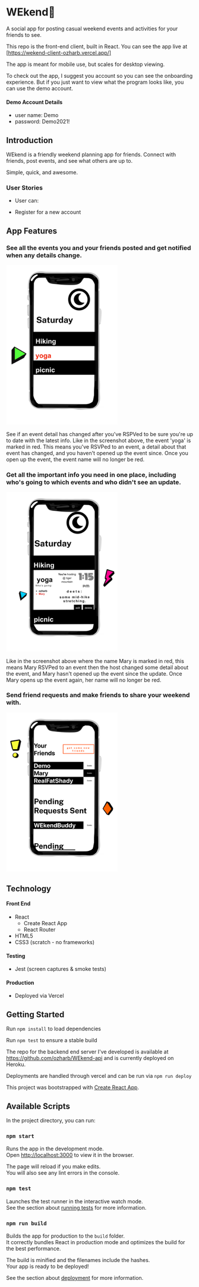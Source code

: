 # WEkend🌴
A social app for posting casual weekend events and activities for your friends to see.

This repo is the front-end client, built in React.  You can see the app live at [https://wekend-client-ozharb.vercel.app/]

The app is meant for mobile use, but scales for desktop viewing.

To check out the app, I suggest you  account so you can see the onboarding experience.  But if you just want to view what the program looks like, you can use the demo account.

#### Demo Account Details

* user name: Demo
* password: Demo2021!

## Introduction

WEkend is a friendly weekend planning app for friends. Connect with friends, post events, and see what others are up to. 

Simple, quick, and awesome.

### User Stories

- User can:
* Register for a new account

## App Features



### See all the events you and your friends posted and get notified when any details change.

<img src="src/routes/LandingPage/images/alert-screenshot.jpg" width="300">

 See if an event detail has changed after you've RSPVed to be sure you're up to date with the latest info. Like in the screenshot above, the event 'yoga' is marked in red. This means you've RSVPed to an event, a detail about that event has changed, and you haven't opened up the event since. Once you open up the event, the event name will no longer be red. 


### Get all the important info you need in one place, including who's going to which events and who didn't see an update. 

<img src="src/routes/LandingPage/images/wekend-expanded-screenshot.jpg" width="300">

Like in the screenshot above where the name Mary is marked in red, this means Mary RSVPed to an event then the host changed some detail about the event, and Mary hasn't opened up the event since the update. Once Mary opens up the event again, her name will no longer be red.

### Send friend requests and make friends to share your weekend with. 

<img src="src/routes/LandingPage/images/wekend-friends-screenshot.jpg" width="300">



## Technology

#### Front End

* React
  * Create React App
  * React Router
* HTML5
* CSS3 (scratch - no frameworks)

#### Testing

* Jest (screen captures & smoke tests)

#### Production

* Deployed via Vercel

## Getting Started

Run `npm install` to load dependencies

Run `npm test` to ensure a stable build


The repo for the backend end server I've developed is available at https://github.com/ozharb/WEkend-api and is currently deployed on Heroku.

Deployments are handled through vercel and can be run via `npm run deploy`

This project was bootstrapped with [Create React App](https://github.com/facebook/create-react-app).

## Available Scripts

In the project directory, you can run:

### `npm start`

Runs the app in the development mode.\
Open [http://localhost:3000](http://localhost:3000) to view it in the browser.

The page will reload if you make edits.\
You will also see any lint errors in the console.

### `npm test`

Launches the test runner in the interactive watch mode.\
See the section about [running tests](https://facebook.github.io/create-react-app/docs/running-tests) for more information.

### `npm run build`

Builds the app for production to the `build` folder.\
It correctly bundles React in production mode and optimizes the build for the best performance.

The build is minified and the filenames include the hashes.\
Your app is ready to be deployed!

See the section about [deployment](https://facebook.github.io/create-react-app/docs/deployment) for more information.